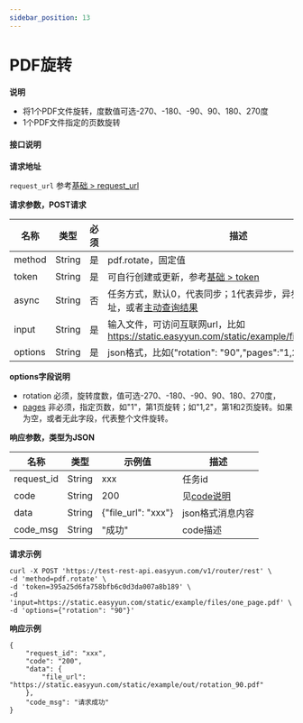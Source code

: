 ```yaml
---
sidebar_position: 13
---
```


# PDF旋转


**说明**
- 将1个PDF文件旋转，度数值可选-270、-180、-90、90、180、270度
- 1个PDF文件指定的页数旋转



#### 接口说明

**请求地址**

`request_url` 参考[基础 > request_url](/docs/api/base#request-url)

**请求参数，POST请求**

| 名称 | 类型 | 必须 | 描述 |
| --- | --- | --- | --- |
| method | String | 是 | pdf.rotate，固定值 |
| token | String | 是 | 可自行创建或更新，参考[基础 > token](/docs/api/base#token)|
| async | String | 否 | 任务方式，默认0，代表同步；1代表异步，异步需要设置回调地址，或者[主动查询结果](/docs/api/pdf.task-result) |
| input | String | 是 | 输入文件，可访问互联网url，比如 https://static.easyyun.com/static/example/files/one_page.pdf  |
| options | String | 是 | json格式，比如{"rotation": "90","pages":"1,2"} |

**options字段说明**

- rotation 必须，旋转度数，值可选-270、-180、-90、90、180、270度，
- [pages](/docs/api/base#pages格式) 非必须，指定页数，如"1"，第1页旋转；如"1,2"，第1和2页旋转。如果为空，或者无此字段，代表整个文件旋转。


**响应参数，类型为JSON**

| 名称 | 类型 | 示例值 | 描述 |
| --- | --- | --- | --- |
| request_id | String | xxx | 任务id |
| code | String | 200 | 见[code说明](/docs/api/code) |
| data | String | {"file_url": "xxx"} | json格式消息内容 |
| code_msg | String | "成功" | code描述 |

**请求示例**
```shell
curl -X POST 'https://test-rest-api.easyyun.com/v1/router/rest' \
-d 'method=pdf.rotate' \
-d 'token=395a25d6fa758bfb6c0d3da007a8b189' \
-d 'input=https://static.easyyun.com/static/example/files/one_page.pdf' \
-d 'options={"rotation": "90"}'
```

**响应示例**
```shell
{
	"request_id": "xxx",
	"code": "200",
	"data": {
		"file_url": "https://static.easyyun.com/static/example/out/rotation_90.pdf"
	},
	"code_msg": "请求成功"
}
```
